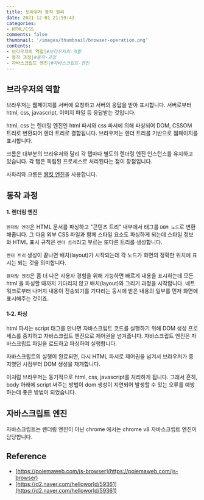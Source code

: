 ```yaml
---
title: 브라우저 동작 원리
date: 2021-12-01 21:59:43
categories:
- HTML/CSS
comments: false
thumbnail: '/images/thumbnail/browser-operation.png'
contents: 
- 브라우저의 역할|#브라우저의-역할
- 동작 과정|#동작-과정
- 자바스크립트 엔진|#자바스크립트-엔진
---
```

## 브라우저의 역할

브라우저는 웹페이지를 서버에 요청하고 서버의 응답을 받아 표시합니다. 
서버로부터 html, css, javascript, 이미지 파일 등 응답받는 것입니다. 

html, css 는 렌더링 엔진인 html 파서와 css 파서에 의해 파싱되어 DOM, CSSOM 트리로 변환되어 렌더 트리로 결합됩니다. 브라우저는 렌더 트리를 기반으로 웹페이지를 표시합니다. 

크롬은 대부분의 브라우저와 달리 각 탭마다 별도의 렌더링 엔진 인스턴스를 유지하고 있습니다. 
각 탭은 독립된 프로세스로 처리된다는 점이 장점입니다. 

사파리와 크롬은 [웹킷 엔진]([https://webkit.org](https://webkit.org/))을 사용합니다. 

## 동작 과정

#### 1. 렌더링 엔진 

`렌더링 엔진`은 HTML 문서를 파싱하고 "콘텐츠 트리" 내부에서 태그를 `DOM 노드`로 변환해줍니다. 그 다음 외부 CSS 파일과 함께 스타일 요소도 파싱하게 되는데 스타일 정보와 HTML 표시 규칙은 `렌더 트리`라고 부르는 또다른 트리를 생성합니다. 

`렌더 트리` 생성이 끝나면 배치(layout)가 시작되는데 각 노드가 화면의 정확한 위치에 표시는 되는 것을 의미합니다.

`렌더링 엔진`은 좀 더 나은 사용자 경험을 위해 가능하면 빠르게 내용을 표시하는데 모든 html 을 파싱할 때까지 기다리지 않고 배치(layout)와 그리기 과정을 시작합니다. 네트워크로부터 나머지 내용이 전송되기를 기다리는 동시에 받은 내용의 일부를 먼저 화면에 표시해주는 것이죠. 

#### 1-2. 파싱

html 파서는 script 태그를 만나면 자바스크립트 코드를 실행하기 위해 DOM 생성 프로세스를 중지하고 자바스크립트 엔진으로 제어권을 넘겨줍니다. 자바스크립트 엔진은 자바스크립트 파일을 로드하고 파싱하여 실행합니다. 

자바스크립트의 실행이 완료되면, 다시 HTML 파서로 제어권을 넘겨서 브라우저가 중지했던 시점부터 DOM 생성을 재개합니다.


이처럼 브라우저는 동기적으로 html, css, javascript를 처리하게 됩니다. 
그래서 흔히, body 아래에 script 써주는 방법이 dom 생성이 지연되어 발생할 수 있는 오류를 예방하는데 좋은 방법이 되었습니다. 

## 자바스크립트 엔진

자바스크립트는 렌더링 엔진이 아닌 chrome 에서는 chrome v8 자바스크립트 엔진이 담당합니다. 


## Reference
- [https://poiemaweb.com/js-browser](https://poiemaweb.com/js-browser)
- [https://d2.naver.com/helloworld/59361](https://d2.naver.com/helloworld/59361)